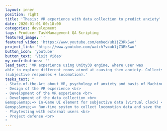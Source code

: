 ```yaml
---
layout: inner
position: right
title: 'Thesis: VR experience with data collection to predict anxiety'
date: 2020-01-01 00:18:00
categories: development
tags: Producer TaskManagement QA Scripting
featured_image: ''
featured_video: 'https://www.youtube.com/embed/ub1jZ3RkSwo'
project_link: 'https://www.youtube.com/watch?v=ub1jZ3RkSwo'
button_icon: 'youtube'
button_text: 'Visit Video'
my_contributions: ""
lead_text: 'VR experience using Unity3D engine, where user was
able to explore different rooms aimed at causing them anxiety. Collects in-game data
(subjective responses + locomotion).'
tasks_text: "
- State-of-the-Art about VR, psychology of anxiety and basis of Machine Learning <br>
- Design of the VR experience <br>
- Development of the VR experience <br>
- Development of the data collection <br>
&emsp;&emsp;=> In-Game UI element for subjective data (virtual clock) <br>
&emsp;&emsp;=> Run-time system to collect locomotion data and save the usefull ones <br>
- Playtesting with external users <br>
- Project defense <br>
"
---
```

